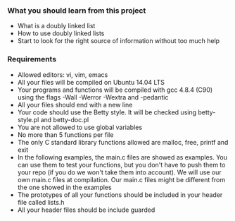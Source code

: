 ### What you should learn from this project

- What is a doubly linked list
- How to use doubly linked lists
- Start to look for the right source of information without too much help

### Requirements

- Allowed editors: vi, vim, emacs
- All your files will be compiled on Ubuntu 14.04 LTS
- Your programs and functions will be compiled with gcc 4.8.4 (C90) using the flags -Wall -Werror -Wextra and -pedantic
- All your files should end with a new line
- Your code should use the Betty style. It will be checked using betty-style.pl and betty-doc.pl
- You are not allowed to use global variables
- No more than 5 functions per file
- The only C standard library functions allowed are malloc, free, printf and exit
- In the following examples, the main.c files are showed as examples. You can use them to test your functions, but you don't have to push them to your repo (if you do we won't take them into account). We will use our own main.c files at compilation. Our main.c files might be different from the one showed in the examples
- The prototypes of all your functions should be included in your header file called lists.h
- All your header files should be include guarded
